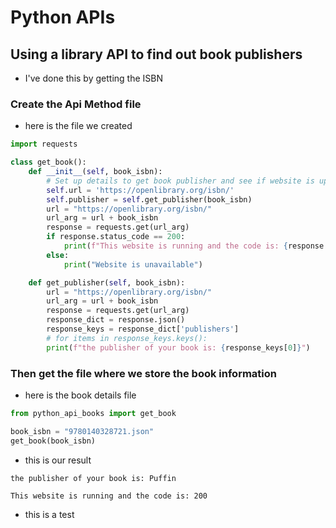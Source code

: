 # Python APIs
## Using a library API to find out book publishers 

- I've done this by getting the ISBN

### Create the Api Method file
- here is the file we created
```python
import requests

class get_book():
    def __init__(self, book_isbn):
        # Set up details to get book publisher and see if website is up
        self.url = 'https://openlibrary.org/isbn/'
        self.publisher = self.get_publisher(book_isbn)
        url = "https://openlibrary.org/isbn/"
        url_arg = url + book_isbn
        response = requests.get(url_arg)
        if response.status_code == 200:
            print(f"This website is running and the code is: {response.status_code}")
        else:
            print("Website is unavailable")

    def get_publisher(self, book_isbn):
        url = "https://openlibrary.org/isbn/"
        url_arg = url + book_isbn
        response = requests.get(url_arg)
        response_dict = response.json()
        response_keys = response_dict['publishers']
        # for items in response_keys.keys():
        print(f"the publisher of your book is: {response_keys[0]}")

```
 ### Then get the file where we store the book information

- here is the book details file 
```python
from python_api_books import get_book

book_isbn = "9780140328721.json"
get_book(book_isbn)

```

- this is our result 

````
the publisher of your book is: Puffin

This website is running and the code is: 200
````
- this is a test 